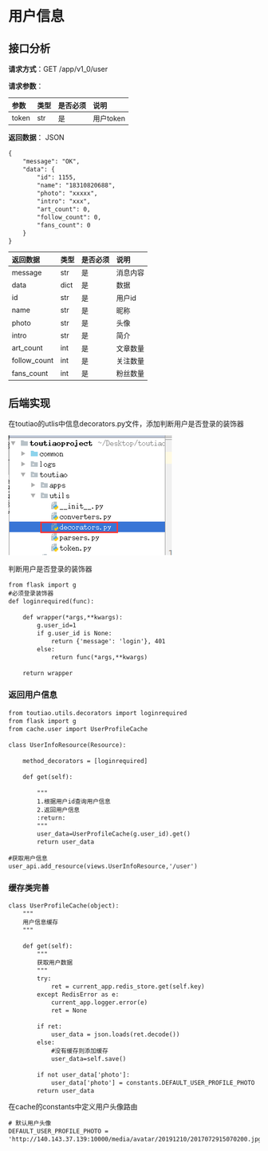 # 用户信息

## 接口分析

**请求方式**：GET /app/v1\_0/user

**请求参数**：

| 参数 | 类型 | 是否必须 | 说明 |
| :--- | :--- | :--- | :--- |
| token | str | 是 | 用户token |

**返回数据**： JSON

```
{
    "message": "OK",
    "data": {
        "id": 1155,
        "name": "18310820688",
        "photo": "xxxxx",
        "intro": "xxx",
        "art_count": 0,
        "follow_count": 0,
        "fans_count": 0
    }
}
```

| 返回数据 | 类型 | 是否必须 | 说明 |
| :--- | :--- | :--- | :--- |
| message | str | 是 | 消息内容 |
| data | dict | 是 | 数据 |
| id | str | 是 | 用户id |
| name | str | 是 | 昵称 |
| photo | str | 是 | 头像 |
| intro | str | 是 | 简介 |
| art\_count | int | 是 | 文章数量 |
| follow\_count | int | 是 | 关注数量 |
| fans\_count | int | 是 | 粉丝数量 |

## 后端实现

在toutiao的utlis中信息decorators.py文件，添加判断用户是否登录的装饰器

![](/assets/utils_decorators.png)

判断用户是否登录的装饰器

```
from flask import g
#必须登录装饰器
def loginrequired(func):

    def wrapper(*args,**kwargs):
        g.user_id=1
        if g.user_id is None:
            return {'message': 'login'}, 401
        else:
            return func(*args,**kwargs)

    return wrapper
```

### 返回用户信息

```
from toutiao.utils.decorators import loginrequired
from flask import g
from cache.user import UserProfileCache

class UserInfoResource(Resource):

    method_decorators = [loginrequired]

    def get(self):

        """
        1.根据用户id查询用户信息
        2.返回用户信息
        :return:
        """
        user_data=UserProfileCache(g.user_id).get()
        return user_data

#获取用户信息
user_api.add_resource(views.UserInfoResource,'/user')
```

### 缓存类完善

```
class UserProfileCache(object):
    """
    用户信息缓存
    """

    def get(self):
        """
        获取用户数据
        """
        try:
            ret = current_app.redis_store.get(self.key)
        except RedisError as e:
            current_app.logger.error(e)
            ret = None

        if ret:
            user_data = json.loads(ret.decode())
        else:
            #没有缓存则添加缓存
            user_data=self.save()

        if not user_data['photo']:
            user_data['photo'] = constants.DEFAULT_USER_PROFILE_PHOTO
        return user_data
```

在cache的constants中定义用户头像路由

```
# 默认用户头像
DEFAULT_USER_PROFILE_PHOTO = 'http://140.143.37.139:10000/media/avatar/20191210/2017072915070200.jpg'
```



